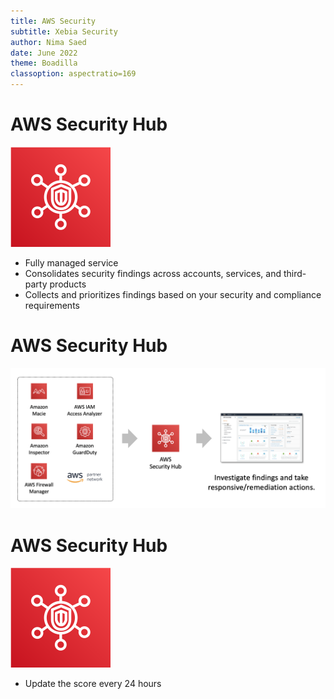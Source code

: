 ```yaml
---
title: AWS Security
subtitle: Xebia Security
author: Nima Saed
date: June 2022
theme: Boadilla
classoption: aspectratio=169
---
```


# AWS Security Hub

![](../resources/images/aws_security_hub.svg)

- Fully managed service
- Consolidates security findings across accounts, services, and third-party products
- Collects and prioritizes findings based on your security and compliance requirements

<!--

AWS Security Hub is a fully managed service that provides you with a comprehensive view of your security state in AWS with the security industry standards and best practices. Security Hub collects security data from across AWS accounts, services, and supported third-party partner products and helps you analyze your security trends and identify the highest priority security issues. This lets you view the current status of the security and compliance checks to spot trends, identify potential issues, and take the necessary remediation steps.

-->

# AWS Security Hub

![](../resources/images/aws_security_hub_source.png)

<!--

AWS Security Hub automatically collects and ingests findings from AWS partner integrations and certain AWS services like GuardDuty, Amazon Inspector, Firewall Manger, IAM Access Analyzer, and Macie using a standard data format, eliminating the need for time-consuming data conversion efforts. A finding is a potential security issue. For example, the IAM Access Analyzer integration with Security Hub sends findings to Security Hub when policies allow public or cross-account access to resources. Security Hub will automatically enable this integration if you are already using IAM Access Analyzer.

Another example is AWS Firewall Manager’s integration with Security Hub, which will send four types of findings to Security Hub:
- Resources that are not properly protected by AWS WAF rules
- Resources that are not properly protected by AWS Shield Advanced
- AWS Shield Advanced findings that indicate a Distributed Denial of Service (DDos) attack is underway
- Security groups that are being used incorrectly

AWS Security Hub generates pre-built dashboards, which provide summaries of key security and compliance status and trends, simplifying the process of monitoring and visualizing security issues.

-->

# AWS Security Hub

![](../resources/images/aws_security_hub.svg)

- Update the score every 24 hours
